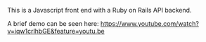 This is a Javascript front end with a Ruby on Rails API backend.  

A brief demo can be seen here:
https://www.youtube.com/watch?v=iqw1crlhbGE&feature=youtu.be
